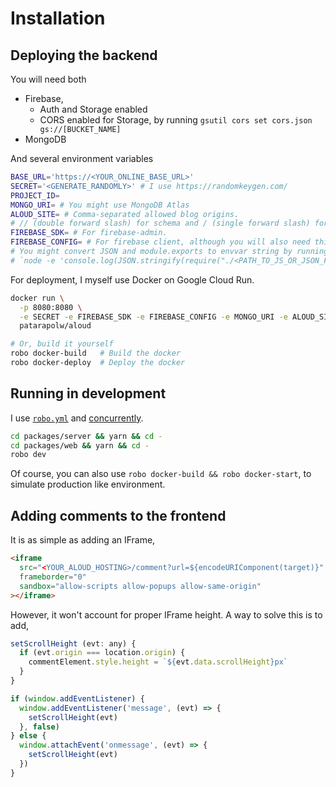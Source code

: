 # Installation

## Deploying the backend

You will need both

- Firebase,
  - Auth and Storage enabled
  - CORS enabled for Storage, by running `gsutil cors set cors.json gs://[BUCKET_NAME]`
- MongoDB

And several environment variables

```sh
BASE_URL='https://<YOUR_ONLINE_BASE_URL>'
SECRET='<GENERATE_RANDOMLY>' # I use https://randomkeygen.com/
PROJECT_ID=
MONGO_URI= # You might use MongoDB Atlas
ALOUD_SITE= # Comma-separated allowed blog origins.
# // (double forward slash) for schema and / (single forward slash) for pathname.
FIREBASE_SDK= # For firebase-admin.
FIREBASE_CONFIG= # For firebase client, although you will also need this in server-side.
# You might convert JSON and module.exports to envvar string by running
# `node -e 'console.log(JSON.stringify(require("./<PATH_TO_JS_OR_JSON_FILE>")))'`
```

For deployment, I myself use Docker on Google Cloud Run.

```sh
docker run \
  -p 8080:8080 \
  -e SECRET -e FIREBASE_SDK -e FIREBASE_CONFIG -e MONGO_URI -e ALOUD_SITE \
  patarapolw/aloud

# Or, build it yourself
robo docker-build   # Build the docker
robo docker-deploy  # Deploy the docker
```

## Running in development

I use [`robo.yml`](https://github.com/tj/robo) and [concurrently](https://github.com/kimmobrunfeldt/concurrently).

```sh
cd packages/server && yarn && cd -
cd packages/web && yarn && cd -
robo dev
```

Of course, you can also use `robo docker-build && robo docker-start`, to simulate production like environment.

## Adding comments to the frontend

It is as simple as adding an IFrame,

```html
<iframe
  src="<YOUR_ALOUD_HOSTING>/comment?url=${encodeURIComponent(target)}"
  frameborder="0"
  sandbox="allow-scripts allow-popups allow-same-origin"
></iframe>
```

However, it won't account for proper IFrame height. A way to solve this is to add,

```js
setScrollHeight (evt: any) {
  if (evt.origin === location.origin) {
    commentElement.style.height = `${evt.data.scrollHeight}px`
  }
}

if (window.addEventListener) {
  window.addEventListener('message', (evt) => {
    setScrollHeight(evt)
  }, false)
} else {
  window.attachEvent('onmessage', (evt) => {
    setScrollHeight(evt)
  })
}
```
